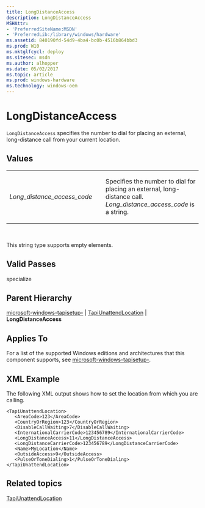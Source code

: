 ```yaml
---
title: LongDistanceAccess
description: LongDistanceAccess
MSHAttr:
- 'PreferredSiteName:MSDN'
- 'PreferredLib:/library/windows/hardware'
ms.assetid: 840190fd-54d9-4ba4-bc0b-4516b864bbd3
ms.prod: W10
ms.mktglfcycl: deploy
ms.sitesec: msdn
ms.author: alhopper
ms.date: 05/02/2017
ms.topic: article
ms.prod: windows-hardware
ms.technology: windows-oem
---
```


# LongDistanceAccess


`LongDistanceAccess` specifies the number to dial for placing an external, long-distance call from your current location.

## Values


<table>
<colgroup>
<col width="50%" />
<col width="50%" />
</colgroup>
<tbody>
<tr class="odd">
<td><p><em>Long_distance_access_code</em></p></td>
<td><p>Specifies the number to dial for placing an external, long-distance call. <em>Long_distance_access_code</em> is a string.</p></td>
</tr>
</tbody>
</table>

 

This string type supports empty elements.

## Valid Passes


specialize

## Parent Hierarchy


[microsoft-windows-tapisetup-](microsoft-windows-tapisetup.md) | [TapiUnattendLocation](microsoft-windows-tapisetup-tapiunattendlocation.md) | **LongDistanceAccess**

## Applies To


For a list of the supported Windows editions and architectures that this component supports, see [microsoft-windows-tapisetup-](microsoft-windows-tapisetup.md).

## XML Example


The following XML output shows how to set the location from which you are calling.

``` syntax
<TapiUnattendLocation>
   <AreaCode>123</AreaCode>
   <CountryOrRegion>123</CountryOrRegion>
   <DisableCallWaiting>7</DisableCallWaiting>
   <InternationalCarrierCode>123456789</InternationalCarrierCode>
   <LongDistanceAccess>11</LongDistanceAccess>
   <LongDistanceCarrierCode>123456789</LongDistanceCarrierCode>
   <Name>MyLocation</Name>
   <OutsideAccess>9</OutsideAccess>
   <PulseOrToneDialing>1</PulseOrToneDialing>
</TapiUnattendLocation>
```

## Related topics


[TapiUnattendLocation](microsoft-windows-tapisetup-tapiunattendlocation.md)

 

 







